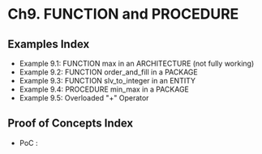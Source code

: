# Ch9. FUNCTION and PROCEDURE

## Examples Index
* Example 9.1: FUNCTION max in an ARCHITECTURE (not fully working)
* Example 9.2: FUNCTION order_and_fill in a PACKAGE
* Example 9.3: FUNCTION slv_to_integer in an ENTITY
* Example 9.4: PROCEDURE min_max in a PACKAGE
* Example 9.5: Overloaded "+" Operator

## Proof of Concepts Index
* PoC :  
